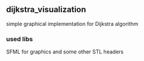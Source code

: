 ## dijkstra_visualization
simple graphical implementation for Dijkstra algorithm

### used libs

SFML for graphics
and some other STL headers
